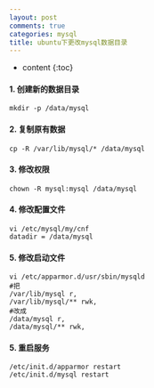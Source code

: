 ```yaml
---
layout: post
comments: true
categories: mysql
title: ubuntu下更改mysql数据目录
---
```


* content
{:toc}

#### 1. 创建新的数据目录

    mkdir -p /data/mysql

#### 2. 复制原有数据

    cp -R /var/lib/mysql/* /data/mysql

#### 3. 修改权限

    chown -R mysql:mysql /data/mysql

#### 4. 修改配置文件

    vi /etc/mysql/my/cnf
    datadir = /data/mysql

#### 5. 修改启动文件

    vi /etc/apparmor.d/usr/sbin/mysqld
    #把
    /var/lib/mysql r,
    /var/lib/mysql/** rwk,
	#改成
    /data/mysql r,
	/data/mysql/** rwk,
	
#### 5. 重启服务
	
    /etc/init.d/apparmor restart
    /etc/init.d/mysql restart 



